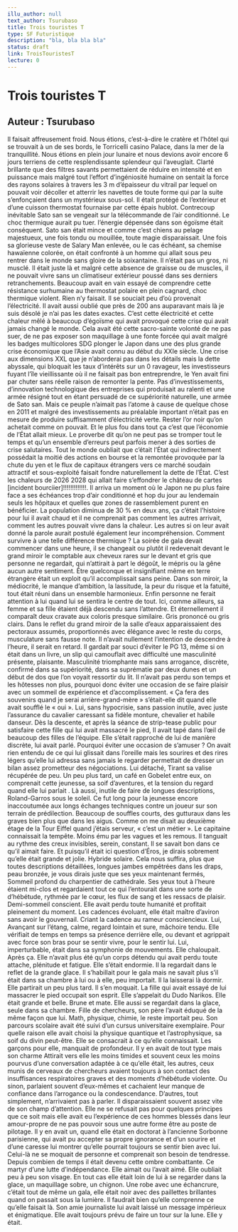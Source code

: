 ```yaml
---
illu_author: null
text_author: Tsurubaso
title: Trois touristes T
type: SF Futuristique
description: "bla, bla bla bla"
status: draft
link: TroisTouristesT
lecture: 0
---
```


# Trois touristes T
## Auteur : Tsurubaso

Il faisait affreusement froid. Nous étions, c’est-à-dire le cratère et l’hôtel qui se trouvait à un de ses bords, le Torricelli casino Palace, dans la mer de la tranquillité. Nous étions en plein jour lunaire et nous devions avoir encore 6 jours terriens de cette resplendissante splendeur qui l’aveuglait. Clarté brillante que des filtres savants permettaient de réduire en intensité et en puissance mais malgré tout l’effort d’ingéniosité humaine on sentait la force des rayons solaires à travers les 3 m d’épaisseur du vitrail par lequel on pouvait voir décoller et atterrir les navettes de toute forme qui par la suite s’enfonçaient dans un mystérieux sous-sol. Il était protégé de l’extérieur et d’une cuisson thermostat fournaise par cette épais hublot. Contrecoup inévitable Sato san se vengeait sur la télécommande de l’air conditionné. Le choc thermique aurait pu tuer. I’énergie dépensée dans son égoïsme était conséquent. Sato san était mince et comme c’est chiens au pelage majestueux, une fois tondu ou mouillée, toute magie disparaissait. 
 Une fois sa glorieuse veste de Salary Man enlevée, ou le cas échéant, sa chemise hawaïenne colorée, on était confronté à un homme qui allait sous peu rentrer dans le monde sans gloire de la soixantaine. Il n’était pas un gros, ni musclé. Il était juste là et malgré cette absence de graisse ou de muscles, il ne pouvait vivre sans un climatiseur extérieur poussé dans ses derniers retranchements. Beaucoup avait en vain essayé de comprendre cette résistance surhumaine au thermostat polaire en plein cagnard, choc thermique violent. Rien n’y faisait. Il se souciait peu d’où provenait l’électricité. Il avait aussi oublié que près de 200 ans auparavant mais là je suis désolé je n’ai pas les dates exactes. C’est cette électricité et cette chaleur mêlé à beaucoup d’égoïsme qui avait provoqué cette crise qui avait jamais changé le monde.
Cela avait été cette sacro-sainte volonté de ne pas suer, de ne pas exposer son maquillage à une fonte forcée qui avait malgré les badges multicolores SDG plonger le Japon dans une des plus grande crise économique que l’Asie avait connu au début du XXIe siècle. Une crise aux dimensions XXL que je n’aborderai pas dans les détails mais la dette abyssale, qui bloquait les taux d’intérêts sur un 0 ravageur, les investisseurs fuyant l’île vieillissante où il ne faisait pas bon entreprendre, le Yen avait fini par chuter sans réelle raison de remonter la pente. Pas d’investissements, d’innovation technologique des entreprises qui produisait au ralenti et une armée résigné tout en étant persuadé de ce supériorité naturelle, une armée de Sato san. Mais ce peuple n’aimait pas l’atome à cause de quelque chose en 2011 et malgré des investissements au préalable important n’était pas en mesure de produire suffisamment d’électricité verte. Rester l’or noir qu’on achetait comme on pouvait.
 Et le plus fou dans tout ça c’est que l’économie de l’État allait mieux. Le proverbe dit qu’on ne peut pas se tromper tout le temps et qu’un ensemble d’erreurs peut parfois mener à des sorties de crise salutaires. Tout le monde oubliait que c’était l’État qui indirectement possédait la moitié des actions en bourse et la remontée provoquée par la chute du yen et le flux de capitaux étrangers vers ce marché soudain attractif et sous-exploité faisait fondre naturellement la dette de l’État. C’est les chaleurs de 2026 2028 qui allait faire s’effondrer le château de cartes [incident bourciier]!!!!!!!!!!!!!. Il arriva un moment où le Japon ne pu plus faire face a ses échéances trop d’air conditionné et hop du jour au lendemain seuls les hôpitaux et quelles que zones de rassemblement purent en bénéficier. La population diminua de 30 % en deux ans, ça c’était l’histoire pour lui il avait chaud et il ne comprenait pas comment les autres arrivait, comment les autres pouvait vivre dans la chaleur. Les autres si on leur avait donné la parole aurait postulé également leur incompréhension.
Comment survivre à une telle différence thermique ?
La soirée de gala devait commencer dans une heure, il se changeait ou plutôt il redevenait devant le grand miroir le comptable aux cheveux rares sur le devant et gris que personne ne regardait, qui n’attirait à part le dégoût, le mépris ou la gêne aucun autre sentiment. Être quelconque et insignifiant même en terre étrangère était un exploit qu’il accomplissait sans peine.
Dans son miroir, la médiocrité, le manque d’ambition, la lassitude, la peur du risque et la fatuité, tout était réuni dans un ensemble harmonieux. Enfin personne ne ferait attention à lui quand lui se sentira le centre de tout. Ici, comme ailleurs, sa femme et sa fille étaient déjà descendu sans l’attendre. Et éternellement il comparaît deux cravate aux coloris presque similaire. Gris prononcé ou gris clairs.
Dans le reflet du grand miroir de la salle d’eaux apparaissaient des pectoraux assumés, proportionnés avec élégance avec le reste du corps, musculature sans fausse note. Il n’avait nullement l’intention de descendre à l’heure, il serait en retard. Il gardait par souci d’éviter le PG 13, même si on était dans un livre, un slip qui camouflait avec difficulté une masculinité présente, plaisante. Masculinité triomphante mais sans arrogance, discrète, confirmé dans sa supériorité, dans sa suprématie par deux dunes et un début de dos que l’on voyait ressortir du lit.
Il n’avait pas perdu son temps et les hôtesses non plus, pourquoi donc éviter une occasion de se faire plaisir avec un sommeil de expérience et d’accomplissement. « Ça fera des souvenirs quand je serai arrière-grand-mère » s’était-elle dit quand elle avait soufflé le « oui ».
Lui, sans hypocrisie, sans passion inutile, avec juste l’assurance du cavalier caressant sa fidèle monture, chevalier et habile danseur. 
Dès la descente, et après la séance de strip-tease public pour satisfaire cette fille qui lui avait massacré le pied, Il avait tapé dans l’œil de beaucoup des filles de l’équipe. Elle s’était rapproché de lui de manière discrète, lui avait parlé. Pourquoi éviter une occasion de s’amuser ? On avait rien entendu de ce qui lui glissait dans l’oreille mais les sourires et des rires légers qu’elle lui adressa  sans jamais le regarder permettait de dresser un bilan assez prometteur des négociations. Lui détaché, Tirant sa valise récupérée de peu. Un peu plus tard, un café en Gobelet entre eux, on comprenait cette jeunesse, sa soif d’aventures, et la tension du regard quand elle lui parlait .
Là aussi, inutile de faire de longues descriptions, Roland-Garros sous le soleil. Ce fut long          pour la jeunesse encore inaccoutumée aux longs échanges techniques contre un joueur sur son terrain de prédilection. Beaucoup de souffles courts, des gutturaux dans les graves bien plus que dans les aigus. Comme on me disait au deuxième étage de la Tour Eiffel quand j’étais serveur, « c’est un métier ».
Le capitaine connaissait la tempête. Moins ému par les vagues et les remous. Il tanguait au rythme des creux invisibles, serein, constant. Il se savait bon dans ce qu’il aimait faire. Et puisqu’il était ici question d’Éros, je dirais sobrement qu’elle était grande et jolie. Hybride solaire. Cela nous suffira, plus que toutes descriptions détaillées, longues jambes empêtrées dans les draps, peau bronzée, je vous dirais juste que ses yeux maintenant fermés, Sommeil profond du charpentier de cathédrale. Ses yeux tout à l’heure étaient mi-clos et regardaient tout ce qui l’entourait dans une sorte de d’hébétude, rythmée par le cœur, les flux de sang et les ressacs de plaisir. Demi-sommeil conscient. Elle avait perdu toute humanité et profitait pleinement du moment. Les cadences évoluant, elle était maître d’aviron sans avoir le gouvernail. Criant la cadence au rameur consciencieux. Lui, Avançant sur l’étang, calme, regard lointain et sure, mâchoire tendu. Elle vérifiait de temps en temps sa présence derrière elle, ou devant et agrippait avec force son bras pour se sentir vivre, pour le sentir lui.
Lui, imperturbable, était dans sa symphonie de mouvements. Elle chaloupait. Après ça. Elle n’avait plus été qu’un corps détendu qui avait perdu toute attache, plénitude et fatigue. Elle s’était endormie. Il la regardait dans le reflet de la grande glace. Il s’habillait pour le gala mais ne savait plus s’il était dans sa chambre à lui ou à elle, peu importait. Il la laisserai là dormir. Elle partirait un peu plus tard. Il s’en moquait. La fille qui avait essayé de lui massacrer le pied occupait son esprit.
Elle s’appelait du Dudo Narikos. Elle était grande et belle. Brune et mate. Elle aussi se regardait dans la glace, seule dans sa chambre. Fille de chercheurs, son père l’avait éduqué de la même façon que lui. Math, physique, chimie, le reste importait peu. Son parcours scolaire avait été suivi d’un cursus universitaire exemplaire. Pour quelle raison elle avait choisi la physique quantique et l’astrophysique, sa soif du divin peut-être. Elle se consacrait à ce qu’elle connaissait. Les garçons pour elle, manquait de profondeur. Il y en avait de tout type mais son charme
Attirait vers elle les moins timides et souvent ceux les moins pourvus d’une conversation adaptée à ce qu’elle était, les autres, ceux munis de cerveaux de chercheurs avaient toujours à son contact des insuffisances respiratoires graves et des moments d’hébétude violente. Ou sinon, parlaient souvent d’eux-mêmes et cachaient leur manque de confiance dans l’arrogance ou la condescendance. D’autres, tout simplement, n’arrivaient pas à parler. Il disparaissaient souvent assez vite de son champ d’attention. Elle ne se refusait pas pour quelques principes que ce soit mais elle avait eu l’expérience de ces hommes blessés dans leur amour-propre de ne pas pouvoir sous une autre forme être au poste de pilotage. Il y en avait un, quand elle était en doctorat à l’ancienne Sorbonne parisienne, qui avait pu accepter sa propre ignorance et d’un sourire et d’une caresse lui montrer qu’elle pourrait toujours se sentir bien avec lui. Celui-là ne se moquait de personne et comprenait son besoin de tendresse. Depuis combien de temps il était devenu cette ombre combattante. Ce martyr d’une lutte d’indépendance. Elle aimait ou l’avait aimé. Elle oubliait peu à peu son visage.
En tout cas elle était loin de lui à se regarder dans la glace, un maquillage sobre, un chignon. Une robe avec une échancrure, c’était tout de même un gala, elle était noir avec des paillettes brillantes quand on passait sous la lumière. Il faudrait bien qu’elle comprenne ce qu’elle faisait là. Son amie journaliste lui avait laissé un message impérieux et énigmatique. Elle avait toujours prévu de faire un tour sur la lune. Elle y était.
